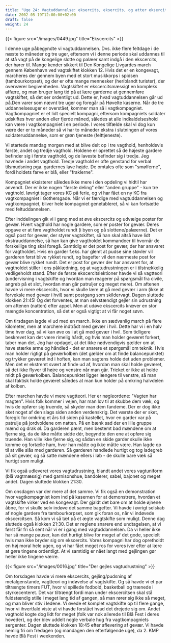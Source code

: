 ```yaml
---
title: "Uge 24: Vagtuddannelse: eksercits, eksercits, og atter eksercits"
date: 2002-05-19T12:00:00+02:00
draft: false
weight: 24
---
```


{{< figure src="/images/0449.jpg" title="Ekscercits" >}}

I denne uge påbegyndte vi vagtuddannelsen. Dvs. ikke flere feltdage i de næste to måneder og tre uger, eftersom vi i denne periode skal uddannes til at stå vagt på de kongelige slotte og palæer samt indgå i den ekscercits, der hører til. Mange kender sikkert til Den Kongelige Livgardes march gennem København ved vagtskiftet klokken 12. Hvis det er en kongevagt, marcheres der gennem byen med et stort musikkorps i spidsen (tambourkorpset), og der er ofte mange mennesker (heriblandt turister), der overværer begivenheden. Vagtskiftet er ekscercitsmæssigt en kompleks affære, og man bruger lang tid på at lære garderne at gennemføre vagtskiftet, så det ser ordentligt ud. Dette er, hvad vagtuddannelsen går ud på.Den varer som nævnt tre uger og foregår på Høvelte kaserne. Når de tre uddannelsesuger er overstået, kommer man så i vagtkompagniet. Vagtkompagniet er et lidt specielt kompagni, eftersom kompagniets soldater udskiftes hver anden eller fjerde måned, således at alle indkaldelseshold kan være i vagtkompagniet i en periode. I vores tilfælde skal vi dog kun være der er to måneder så vi har to måneder ekstra i slutningen af vores soldateruddannelse, som er grøn tjeneste (felttjeneste).

Vi startede mandag morgen med at blive delt op i tre vagthold, henholdsvis første, andet og tredje vagthold. Holdene er oprettet så de højeste gardere befinder sig i første vagthold, og de laveste befinder sig i tredje. Jeg havnede i andet vagthold. Tredje vagthold er ofte genstand for verbal tilsmudsning pga. gardernes lave højde. De omtales ofte som "smølferne", fordi holdets farve er blå, eller "fraklerne".

Kompagniet eksisterer således ikke mere i den opdeling vi hidtil har anvendt. Der er ikke nogen "første deling" eller "anden gruppe" - kun tre vagthold. Iøvrigt tager vores KC på ferie, og vi har fået en ny KC fra vagtkompagniet i Gothersgade. Når vi er færdige med vagtuddannelsen og vagtkompagniet, bliver hele kompagniet genetableret, så vi kan fortsætte med feltuddannelsen.

Efter inddelingen gik vi i gang med at øve ekscercits og udvælge poster for gevær. Hvert vagthold har nogle gardere, som er poster for gevær. Deres opgave er at føre vagtholdet rundt (i byen og på slottene/palæerne). Det er også post for gevær, der styrer vagtskiftet, så han skal altså have lidt ekstrauddannelse, så han kan give vagtholdet kommandoer til hvornår de forskellige ting skal foregå. Samtidig er det post for gevær, der har ansvaret for vagtholdet. Hvis en garder f.eks. har glemt at pudse sine støvler vil garderen først blive rykket rundt, og bagefter vil den nærmeste post for gevær blive rykket rundt. Det er post for gevær der har ansvaret for, at vagtholdet stiller i ens påklædning, og at vagtudrustningen er i tilstrækkelig vedligeholdt stand. Efter de første ekscercitslektioner havde vi så vagtteori (undervisning i vagtskifte og hvordan man reagerer på spørgsmål fra civile, angreb på et slot, hvordan man går patruljer og meget mere). Om aftenen havde vi mere ekscercits, hvor vi skulle lære at gå med gevær i arm (ikke at forveksle med gevær i hvil) samt postgang som skildervagt. Dagen sluttede klokken 21:45! Og det forventes, at man selvstændigt gejler sin udrustning om aftenen (natten) efter appel. Men at udøve ekscercits kræver en stor mængde koncentration, så det er også vigtigt at vi får noget søvn.

Om tirsdagen lagde vi ud med en march. Ikke en sædvanlig march på flere kilometer, men at marchere indtrådt med gevær i hvil. Dette har vi i en halv time hver dag, så vi kan øve os i at gå med gevær i hvil. Som tidligere beskrevet kan det være rimelig hårdt, og hvis man holder geværet forkert, taber man det. Jeg har opdaget, at det ikke nødvendigvis gælder om at have stærke arme og håndled - det er snarere et spørgsmål om teknik. Hvis man holder rigtigt på geværkolben (det gælder om at finde balancepunktet) og trykker geværet ind i hoften, kan man sagtens holde det uden problemer. Men det er ekstremt svært at finde ud af, hvordan man skal holde geværet, så det ikke flyver til højre og venstre når man går. Tricket er ikke at holde midt på geværkolben. Balancepunktet ligger længere til venstre, så man skal faktisk holde geværet således at man kun holder på omkring halvdelen af kolben.

Efter marchen havde vi mere vagtteori. Her er nøgleordene: "Vagten har magten". Hvis folk kommer i vejen, har man lov til at skubbe dem væk, og hvis de opfører sig truende, så skyder man dem fandeme. Der er dog ikke sket noget af den slags siden anden verdenskrig. Det værste der er sket, foregik for omkring et års tid siden på kastellet, hvor en garder var på patrulje på jordvoldene om natten. På en bænk sad der en lille gruppe mænd og drak øl. Da garderen pænt, men bestemt bad mændene om at fjerne sig, da de ikke måtte sidde dér, begyndte den ene at opføre sig truende. Han ville ikke fjerne sig, og sådan en skide garder skulle ikke komme og fortælle ham, hvor han måtte og ikke måtte være. Han lagde op til at ville slås med garderen. Så garderen handlede hurtigt og tog ladegreb på sit gevær, og så satte mændene ellers i løb - de skulle bare væk så hurtigt som muligt.

Vi fik også udleveret vores vagtudrustning, blandt andet vores vagtuniform (blå vagtmæssig) med garnisonshue, bandolerer, sabel, bajonet og meget andet. Dagen sluttede klokken 21:30.

Om onsdagen var der mere af det samme. Vi fik også en demonstration hvor vagtkompagniet kom ind på kasernen for at demonstrere, hvordan et vagtskifte virker ved en kongevagt. Der gjaldt det bare om at holde øjnene åbne, for vi skulle selv indøve det samme bagefter. Vi havde i øvrigt selskab af nogle gardere fra tambourkorpset, som gik foran os, når vi indøvede ekscercitsen. Så kom vi så tæt på et ægte vagtskifte som muligt. Denne dag sluttede også klokken 21:30. Det er reglene snarere end undtagelsen, at vi først får fri så sent når vi er i gang med vagtuddannelsen. Da vi heller ikke har så mange pauser, kan det hurtigt blive for meget af det gode, specielt hvis man ikke bryder sig om ekscercits. Vores kompagni har dog opretholdt en høj moral hele ugen, og vi har fået meget ros for vores iver efter at lære at gøre tingene ordentligt. At vi samtidig er nået langt med gejlingen gør heller ikke tingene værre.

{{< figure src="/images/0016.jpg" title="Der gejles vagtudrustning" >}}

Om torsdagen havde vi mere ekscercits, gejling/pudsning af metalgenstande, vagtteori og indøvelse af vagtskifte. Og så havde vi et par tiltrængte timers FUT, hvor vi spillede fodbold, basketball og trænede i styrkecenteret. Det var tiltrængt fordi man under ekscercitsen skal stå fuldstændig stille i meget lang tid af gangen, så man rører sig ikke så meget, og man bliver stiv i ledene. Vi øvede et komplet vagtskifte op til flere gange, hvor vi ihvertfald viste at vi havde forstået hvad det drejede sig om. Andet vagthold kogte dog lidt for meget (folk var nok allerede til Blå Fest i deres hoveder), og der blev uddelt nogle verbale hug fra vagtkompagniets sergenter. Dagen sluttede klokken 18:45 efter aflevering af gevær. Vi havde nemlig fri om fredagen (og mandagen den efterfølgende uge), da 2. KMP havde Blå Fest i weekenden.
